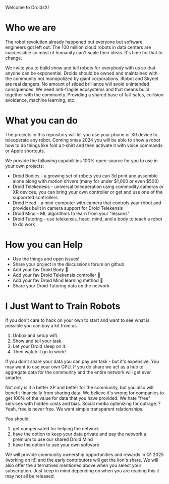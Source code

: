 Welcome to DroidsX!

# Who we are
The robot revolution already happened but everyone but software engineers got left out. The 100 million cloud robots in data centers are inaccessible so most of humanity can't scale their ideas. It's time for that to change. 

We invite you to build show and tell robots for every*body* with us so that anyone can be exponential. Droids should be owned and maintained with the community not monopolized by giant corporations. iRobot and Skynet are real dangers. No amount of siloed brilliance will avoid unintended consquences. We need anti-fragile ecosystems and that means build together with the community. Providing a shared base of fail-safes, collision avoidance, machine learning, etc.

# What you can do
The projects in this repository will let you use your phone or XR device to teleoperate any robot. Coming xmas 2024 you will be able to show a robot how to do things like fold a t-shirt and then activate it with voice commands or Apple shortcuts.

We provide the following capabilities 100% open-source for you to use in your own projects:
* Droid Bodies - a growing set of robots you can 3d print and assemble alone along with motion drivers (many for under $1,000 or even $500)
* Droid Telekenesis - universal teleoperation using commodity cameras or XR devices, you can bring your own controller or get and use one of the supported controllers 
* Droid Head - a mini-computer with camera that controls your robot and provides built in camera support for Droid Telekensis
* Droid Mind - ML algorithms to learn from your "lessons"
* Droid Tutoring - use telekensis, head, mind, and a body to teach a robot to do work

# How you can Help
* Use the things and open issues!
* Share your project in the discussions forum on github
* Add your fav Droid Body 🎉
* Add your fav Droid Telekensis controller 🎉
* Add your fav Droid Mind learning method 🎉
* Share your Droid Tutoring data on the network

# I Just Want to Train Robots
If you don't care to hack on your own to start and want to see what is possible you can buy a kit from us. 

1. Unbox and setup wifi.
2. Show and tell your task. 
3. Let your Droid sleep on it. 
4. Then watch it go to work!

If you don't share your data you can pay per task - but it's expensive. You may want to use your own GPU. If you do share we act as a hub to aggregate data for the community and the entire network will get ever smarter. 

Not only is it a better XP and better for the community, but you also will benefit financially from sharing data. We believe it's wrong for companies to get 100% of the value for data that you have provided. We hate "free" services with hidden costs and bias. Social media optimizing for outrage..? Yeah, free is never free. We want simple transparent relationships.

You should:
1. get compensated for helping the network
2. have the option to keep your data private and pay the network a premium to use our shared Droid Mind
3. have the option to use your own software 

We will provide community ownership opportunities and rewards in Q1 2025 (working on it!) and the early contributors will get the lion's share. We will also offer the alternatives mentioned above when you select your subscription. Just keep in mind depending on when you are reading this it may not all be released. 
